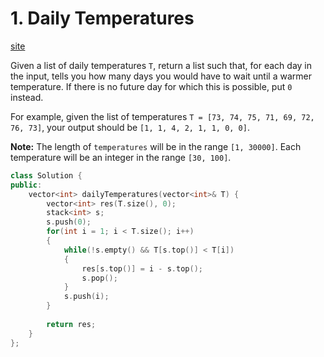 # 1. Daily Temperatures

[site](https://leetcode.com/problems/daily-temperatures/)

Given a list of daily temperatures `T`, return a list such that, for each day in the input, tells you how many days you would have to wait until a warmer temperature. If there is no future day for which this is possible, put `0` instead.

For example, given the list of temperatures `T = [73, 74, 75, 71, 69, 72, 76, 73]`, your output should be `[1, 1, 4, 2, 1, 1, 0, 0]`.

**Note:** The length of `temperatures` will be in the range `[1, 30000]`. Each temperature will be an integer in the range `[30, 100]`.



```c++
class Solution {
public:
    vector<int> dailyTemperatures(vector<int>& T) {
        vector<int> res(T.size(), 0);
        stack<int> s;
        s.push(0);
        for(int i = 1; i < T.size(); i++)
        {
            while(!s.empty() && T[s.top()] < T[i])
            {
                res[s.top()] = i - s.top();
                s.pop();
            }
            s.push(i);
        }
        
        return res;
    }
};
```

